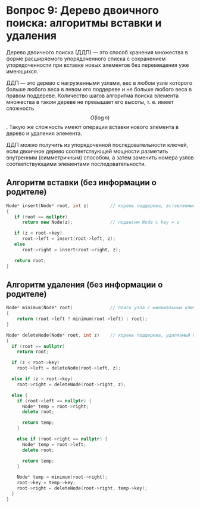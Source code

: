 # Вопрос 9: Дерево двоичного поиска: алгоритмы вставки и удаления

Дерево двоичного поиска (ДДП) — это способ хранения множества в форме расширяемого упорядоченного списка с сохранением упорядоченности при вставке новых элементов без перемещения уже имеющихся.

ДДП — это дерево с нагруженными узлами, вес в любом узле которого больше любого веса в левом его поддереве и не больше любого веса в правом поддереве. Количество шагов алгоритма поиска элемента множества в таком дереве не превышает его высоты, т. е. имеет сложность $$ O(\log n) $$. Такую же сложность имеют операции вставки нового элемента в дерево и удаления элемента.

ДДП можно получить из упорядоченной последовательности ключей, если двоичное дерево соответствующей мощности разметить внутренним (симметричным) способом, а затем заменить номера узлов соответствующими элементами последовательности.

## Алгоритм вставки (без информации о родителе)

```cpp
Node* insert(Node* root, int z)        // корень поддерева, вставляемый ключ
{
   if (root == nullptr)
      return new Node(z);              // подвесим Node с key = z

   if (z < root->key)
      root->left = insert(root->left, z);
   else
      root->right = insert(root->right, z);

   return root;
}
```

## Алгоритм удаления (без информации о родителе)

```cpp
Node* minimum(Node* root)              // поиск узла с минимальным ключом в поддереве с корнем root
{
    return (root->left ? minimum(root->left) : root);
}

Node* deleteNode(Node* root, int z)    // корень поддерева, удаляемый ключ
{
  if (root == nullptr)
    return root;

  if (z < root->key)
    root->left = deleteNode(root->left, z);

  else if (z > root->key)
    root->right = deleteNode(root->right, z);

  else {
    if (root->left == nullptr) {
      Node* temp = root->right;
      delete root;

      return temp;
    }

    else if (root->right == nullptr) {
      Node* temp = root->left;
      delete root;

      return temp;
    }

    Node* temp = minimum(root->right);
    root->key = temp->key;
    root->right = deleteNode(root->right, temp->key);
  }
}
```
